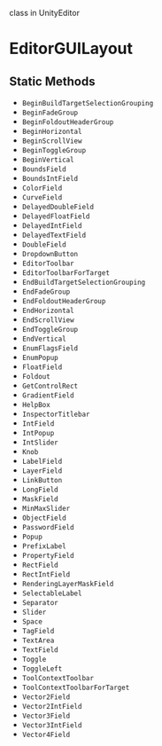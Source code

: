 class in UnityEditor
# EditorGUILayout

## Static Methods
- `BeginBuildTargetSelectionGrouping`
- `BeginFadeGroup`
- `BeginFoldoutHeaderGroup`
- `BeginHorizontal`
- `BeginScrollView`
- `BeginToggleGroup`
- `BeginVertical`
- `BoundsField`
- `BoundsIntField`
- `ColorField`
- `CurveField`
- `DelayedDoubleField`
- `DelayedFloatField`
- `DelayedIntField`
- `DelayedTextField`
- `DoubleField`
- `DropdownButton`
- `EditorToolbar`
- `EditorToolbarForTarget`
- `EndBuildTargetSelectionGrouping`
- `EndFadeGroup`
- `EndFoldoutHeaderGroup`
- `EndHorizontal`
- `EndScrollView`
- `EndToggleGroup`
- `EndVertical`
- `EnumFlagsField`
- `EnumPopup`
- `FloatField`
- `Foldout`
- `GetControlRect`
- `GradientField`
- `HelpBox`
- `InspectorTitlebar`
- `IntField`
- `IntPopup`
- `IntSlider`
- `Knob`
- `LabelField`
- `LayerField`
- `LinkButton`
- `LongField`
- `MaskField`
- `MinMaxSlider`
- `ObjectField`
- `PasswordField`
- `Popup`
- `PrefixLabel`
- `PropertyField`
- `RectField`
- `RectIntField`
- `RenderingLayerMaskField`
- `SelectableLabel`
- `Separator`
- `Slider`
- `Space`
- `TagField`
- `TextArea`
- `TextField`
- `Toggle`
- `ToggleLeft`
- `ToolContextToolbar`
- `ToolContextToolbarForTarget`
- `Vector2Field`
- `Vector2IntField`
- `Vector3Field`
- `Vector3IntField`
- `Vector4Field`
